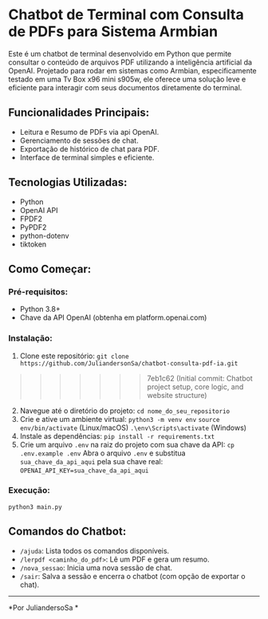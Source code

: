 # Chatbot de Terminal com Consulta de PDFs para Sistema Armbian

Este é um chatbot de terminal desenvolvido em Python que permite consultar o conteúdo de arquivos PDF utilizando a inteligência artificial da OpenAI. Projetado para rodar em sistemas como Armbian, especificamente testado em uma Tv Box x96 mini s905w, ele oferece uma solução leve e eficiente para interagir com seus documentos diretamente do terminal.

## Funcionalidades Principais:
- Leitura e Resumo de PDFs via api OpenAI.
- Gerenciamento de sessões de chat.
- Exportação de histórico de chat para PDF.
- Interface de terminal simples e eficiente.

## Tecnologias Utilizadas:
- Python
- OpenAI API
- FPDF2
- PyPDF2
- python-dotenv
- tiktoken

## Como Começar:

### Pré-requisitos:
- Python 3.8+
- Chave da API OpenAI (obtenha em platform.openai.com)

### Instalação:
1. Clone este repositório:
   `git clone https://github.com/JuliandersonSa/chatbot-consulta-pdf-ia.git`
>>>>>>> 7eb1c62 (Initial commit: Chatbot project setup, core logic, and website structure)
2. Navegue até o diretório do projeto:
   `cd nome_do_seu_repositorio`
3. Crie e ative um ambiente virtual:
   `python3 -m venv env`
   `source env/bin/activate` (Linux/macOS)
   `.\env\Scripts\activate` (Windows)
4. Instale as dependências:
   `pip install -r requirements.txt`
5. Crie um arquivo `.env` na raiz do projeto com sua chave da API:
   `cp .env.example .env`
   Abra o arquivo `.env` e substitua `sua_chave_da_api_aqui` pela sua chave real:
   `OPENAI_API_KEY=sua_chave_da_api_aqui`

### Execução:
`python3 main.py`

## Comandos do Chatbot:
- `/ajuda`: Lista todos os comandos disponíveis.
- `/lerpdf <caminho_do_pdf>`: Lê um PDF e gera um resumo.
- `/nova_sessao`: Inicia uma nova sessão de chat.
- `/sair`: Salva a sessão e encerra o chatbot (com opção de exportar o chat).

---
*Por JuliandersoSa *
